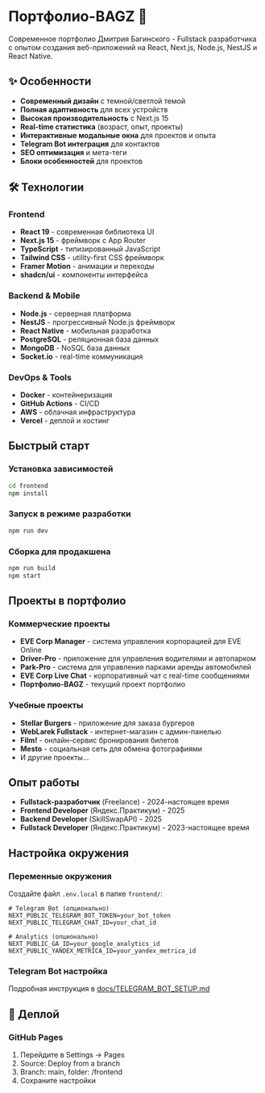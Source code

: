 # Портфолио-BAGZ 🚀

Современное портфолио Дмитрия Багинского - Fullstack разработчика с опытом создания веб-приложений на React, Next.js, Node.js, NestJS и React Native.

## ✨ Особенности

-  **Современный дизайн** с темной/светлой темой
-  **Полная адаптивность** для всех устройств
-  **Высокая производительность** с Next.js 15
-  **Real-time статистика** (возраст, опыт, проекты)
-  **Интерактивные модальные окна** для проектов и опыта
-  **Telegram Bot интеграция** для контактов
-  **SEO оптимизация** и мета-теги
-  **Блоки особенностей** для проектов

## 🛠 Технологии

### Frontend
- **React 19** - современная библиотека UI
- **Next.js 15** - фреймворк с App Router
- **TypeScript** - типизированный JavaScript
- **Tailwind CSS** - utility-first CSS фреймворк
- **Framer Motion** - анимации и переходы
- **shadcn/ui** - компоненты интерфейса

### Backend & Mobile
- **Node.js** - серверная платформа
- **NestJS** - прогрессивный Node.js фреймворк
- **React Native** - мобильная разработка
- **PostgreSQL** - реляционная база данных
- **MongoDB** - NoSQL база данных
- **Socket.io** - real-time коммуникация

### DevOps & Tools
- **Docker** - контейнеризация
- **GitHub Actions** - CI/CD
- **AWS** - облачная инфраструктура
- **Vercel** - деплой и хостинг


##  Быстрый старт

### Установка зависимостей
```bash
cd frontend
npm install
```

### Запуск в режиме разработки
```bash
npm run dev
```

### Сборка для продакшена
```bash
npm run build
npm start
```

##  Проекты в портфолио

### Коммерческие проекты
- **EVE Corp Manager** - система управления корпорацией для EVE Online
- **Driver-Pro** - приложение для управления водителями и автопарком
- **Park-Pro** - система для управления парками аренды автомобилей
- **EVE Corp Live Chat** - корпоративный чат с real-time сообщениями
- **Портфолио-BAGZ** - текущий проект портфолио

### Учебные проекты
- **Stellar Burgers** - приложение для заказа бургеров
- **WebLarek Fullstack** - интернет-магазин с админ-панелью
- **Film!** - онлайн-сервис бронирования билетов
- **Mesto** - социальная сеть для обмена фотографиями
- И другие проекты...

##  Опыт работы

- **Fullstack-разработчик** (Freelance) - 2024-настоящее время
- **Frontend Developer** (Яндекс.Практикум) - 2025
- **Backend Developer** (SkillSwapAPI) - 2025
- **Fullstack Developer** (Яндекс.Практикум) - 2023-настоящее время

##  Настройка окружения

### Переменные окружения
Создайте файл `.env.local` в папке `frontend/`:

```env
# Telegram Bot (опционально)
NEXT_PUBLIC_TELEGRAM_BOT_TOKEN=your_bot_token
NEXT_PUBLIC_TELEGRAM_CHAT_ID=your_chat_id

# Analytics (опционально)
NEXT_PUBLIC_GA_ID=your_google_analytics_id
NEXT_PUBLIC_YANDEX_METRICA_ID=your_yandex_metrica_id
```

### Telegram Bot настройка
Подробная инструкция в [docs/TELEGRAM_BOT_SETUP.md](frontend/docs/TELEGRAM_BOT_SETUP.md)

## 📱 Деплой

### GitHub Pages
1. Перейдите в Settings → Pages
2. Source: Deploy from a branch
3. Branch: main, folder: /frontend
4. Сохраните настройки